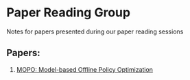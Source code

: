 # Paper Reading Group

Notes for papers presented during our paper reading sessions

## Papers:
1. [MOPO: Model-based Offline Policy Optimization](./MOPO/)
